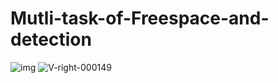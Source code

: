 # Mutli-task-of-Freespace-and-detection
![img](https://user-images.githubusercontent.com/61531491/178978383-b780a62b-e201-4652-841f-1023fecba238.jpg)
![V-right-000149](https://user-images.githubusercontent.com/61531491/178976882-e854f3ad-2f68-4e2f-a58b-84b75a40c99e.jpg)
